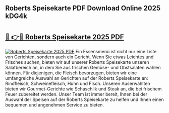 ## Roberts Speisekarte PDF Download Online 2025 kDG4k

# <h2><a href="http://gcc53k.nevu.top/?p=Roberts+Speisekarte">🔗 👉🔴 Roberts Speisekarte 2025 PDF</a></h2>

[![Roberts Speisekarte 2025 PDF](https://i.imgur.com/dBaPXMq.png)](http://gcc53k.nevu.top/?p=Roberts+Speisekarte)
Ein Essensmenü ist nicht nur eine Liste von Gerichten, sondern auch ein Gericht. Wenn Sie etwas Leichtes und Frisches suchen, bieten wir auf unserer Roberts Speisekarte unseren Salatbereich an, in dem Sie aus frischen Gemüse- und Obstsalaten wählen können. Für diejenigen, die Fleisch bevorzugen, bieten wir eine umfangreiche Auswahl an Gerichten auf der Roberts Speisekarte an: Rindfleisch, Schweinefleisch, Huhn und Fisch. Unseren Auserwählten bieten wir Gourmet-Gerichte wie Schaschlik und Steak an, die bei frischem Feuer zubereitet werden. Unser Team ist immer bereit, Ihnen bei der Auswahl der Speisen auf der Roberts Speisekarte zu helfen und Ihnen einen bequemen und angenehmen Service zu bieten.
